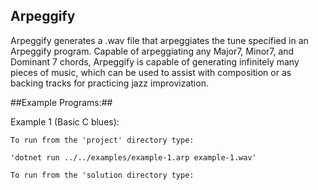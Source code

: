 ## Arpeggify ##

Arpeggify generates a .wav file that arpeggiates the tune specified in an Arpeggify program. Capable of arpeggiating any  Major7, Minor7, and Dominant 7 chords, Arpeggify is capable of generating infinitely many pieces of music, which can be used to assist with composition or as backing tracks for practicing jazz improvization.

##Example Programs:##


Example 1 (Basic C blues):

	To run from the 'project' directory type:

	'dotnet run ../../examples/example-1.arp example-1.wav'

	To run from the 'solution directory type: